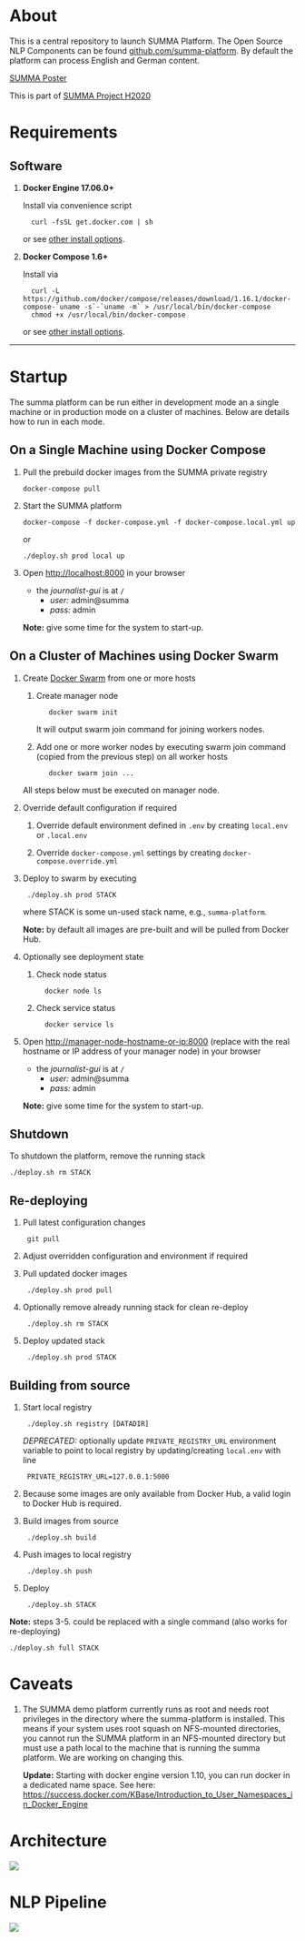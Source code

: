 # About

This is a central repository to launch SUMMA Platform. The Open Source NLP Components can be found [github.com/summa-platform](https://github.com/summa-platform).
By default the platform can process English and German content.

[SUMMA Poster](./SUMMAposter.pdf)

This is part of 
[SUMMA Project H2020](http://summa-project.eu)

# Requirements
## Software

   1. __Docker Engine 17.06.0+__

      Install via convenience script

            curl -fsSL get.docker.com | sh

      or see [other install options](https://docs.docker.com/engine/installation/).

     

   2. __Docker Compose 1.6+__

      Install via

            curl -L https://github.com/docker/compose/releases/download/1.16.1/docker-compose-`uname -s`-`uname -m` > /usr/local/bin/docker-compose
            chmod +x /usr/local/bin/docker-compose

      or see [other install options](https://docs.docker.com/compose/install/).

---

# Startup
The summa platform can be run either in development mode an a single machine or in production mode on a cluster of machines. Below are details how to run in each mode.

## On a Single Machine using Docker Compose
1. Pull the prebuild docker images from the SUMMA private registry

       docker-compose pull

2. Start the SUMMA platform

       docker-compose -f docker-compose.yml -f docker-compose.local.yml up

   or

       ./deploy.sh prod local up

3. Open <http://localhost:8000> in your browser
    - the _journalist-gui_ is at `/`
       * _user:_ admin@summa
       * _pass:_ admin

    **Note:** give some time for the system to start-up.

## On a Cluster of Machines using Docker Swarm
1. Create [Docker Swarm](https://docs.docker.com/engine/swarm/swarm-mode/) from one or more hosts

   1. Create manager node

             docker swarm init

      It will output swarm join command for joining workers nodes.

   2. Add one or more worker nodes by executing swarm join command (copied from the previous step) on all worker hosts

             docker swarm join ...


   All steps below must be executed on manager node.

2. Override default configuration if required

   1. Override default environment defined in `.env` by creating `local.env` or `.local.env`

   2. Override `docker-compose.yml` settings by creating `docker-compose.override.yml`

3. Deploy to swarm by executing

        ./deploy.sh prod STACK

   where STACK is some un-used stack name, e.g., `summa-platform`.

   **Note:** by default all images are pre-built and will be pulled from Docker Hub.

4. Optionally see deployment state

   1. Check node status

            docker node ls

   2. Check service status

            docker service ls

6. Open <http://manager-node-hostname-or-ip:8000> (replace with the real hostname or IP address of your manager node) in your browser
    - the _journalist-gui_ is at `/`
       * _user:_ admin@summa
       * _pass:_ admin

    **Note:** give some time for the system to start-up.

## Shutdown

To shutdown the platform, remove the running stack

    ./deploy.sh rm STACK

## Re-deploying

1. Pull latest configuration changes

        git pull

2. Adjust overridden configuration and environment if required

3. Pull updated docker images

        ./deploy.sh prod pull

4. Optionally remove already running stack for clean re-deploy

        ./deploy.sh rm STACK

5. Deploy updated stack

        ./deploy.sh prod STACK

## Building from source

1. Start local registry

        ./deploy.sh registry [DATADIR]

   _DEPRECATED:_ optionally update `PRIVATE_REGISTRY_URL` environment variable to point to local registry by updating/creating `local.env` with line

        PRIVATE_REGISTRY_URL=127.0.0.1:5000

2. Because some images are only available from Docker Hub, a valid login to Docker Hub is required.

3. Build images from source

        ./deploy.sh build

4. Push images to local registry

        ./deploy.sh push

5. Deploy

        ./deploy.sh STACK

**Note:** steps 3-5. could be replaced with a single command (also works for re-deploying)

    ./deploy.sh full STACK


# Caveats

1. The SUMMA demo platform currently runs as root and needs root
privileges in the directory where the summa-platform is
installed. This means if your system uses root squash on NFS-mounted
directories, you cannot run the SUMMA platform in an NFS-mounted directory
but must use a path local to the machine that is running the summa platform.
We are working on changing this.

   **Update:** Starting with docker engine version 1.10, you can run docker in a dedicated name space. See here: https://success.docker.com/KBase/Introduction_to_User_Namespaces_in_Docker_Engine 


# Architecture
![](./resources/summa-architecture.png)

# NLP Pipeline
![](./resources/summa-nlp-pipeline.png)
